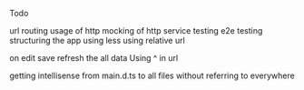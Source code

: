 Todo

url routing
usage of http
mocking of http service
testing
e2e testing
structuring the app
 using less
using relative url

on edit save refresh the all data
Using ^ in url

getting intellisense from main.d.ts to all files without referring to everywhere 